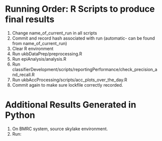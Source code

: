 # 

# Running Order: R Scripts to produce final results

1. Change name_of_current_run in all scripts 
2. Commit and record hash associated with run (automatic- can be found from name_of_current_run)
3. Clear R environment
4. Run ukbDataPrep/preprocessing.R
5. Run epiAnalysis/analysis.R
6. Run classifierDevelopment/scripts/reportingPerformance/check_precision_and_recall.R
7. Run ukbAccProcessing/scripts/acc_plots_over_the_day.R
8. Commit again to make sure lockfile correctly recorded.


# Additional Results Generated in Python 

1. On BMRC system, source skylake environment. 
2. Run: 